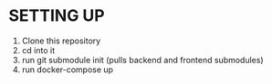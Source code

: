 # SETTING UP
1. Clone this repository
2. cd into it
3. run git submodule init (pulls backend and frontend submodules)
4. run docker-compose up